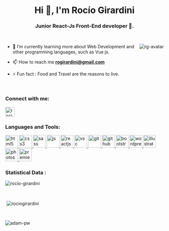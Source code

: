 <h1 align="center">Hi 👋, I'm Rocío Girardini</h1>
<h3 align="center"> Junior React-Js Front-End developer 🌟.</h3>

<br>

<p><img align="right" src="https://user-images.githubusercontent.com/94999063/183117672-a04e418d-9fe1-4cfa-a80c-b5eefe492f52.png" alt="rg-avatar" /></p>


- 🌱 I’m currently learning more about Web Development and other programming languages, such as Vue js.

- 📫 How to reach me **rogirardini@gmail.com**

- ⚡ Fun fact : Food and Travel are the reasons to live.

<br>

<h3 align="left">Connect with me:</h3>
<p align="left">
  <a href="https://www.linkedin.com/in/rocio-girardini/" target="blank"><img align="center"
      src="https://cdn-icons-png.flaticon.com/512/174/174857.png"
      alt="rocio girardini" height="30" width="30" /></a> 

<br>

<h3 align="left">Languages and Tools:</h3>
<p align="left"> <a href="https://www.w3.org/html/" target="_blank" rel="noreferrer"> <img
      src="https://cdn-icons-png.flaticon.com/512/919/919827.png"
      alt="html5" width="40" height="40" /> </a> <a href="https://www.w3schools.com/css/" target="_blank" rel="noreferrer"> <img
      src="https://cdn-icons-png.flaticon.com/512/919/919826.png"
      alt="css3" width="40" height="40" /> </a> </a> <a href="https://sass-lang.com/" target="_blank" rel="noreferrer"> <img
      src="https://cdn-icons-png.flaticon.com/512/5968/5968358.png"
      alt="sass" width="40" height="40" /> </a> <a href="https://developer.mozilla.org/en-US/docs/Web/JavaScript" target="_blank" rel="noreferrer"> <img
      src="https://cdn-icons-png.flaticon.com/512/919/919828.png"
      alt="js" width="40" height="40" /> </a> <a href="https://es.reactjs.org/" target="_blank" rel="noreferrer"> <img
      src="https://cdn-icons-png.flaticon.com/512/919/919851.png"
      alt="reactjs" width="40" height="40" /> </a> <a href="https://code.visualstudio.com/" target="_blank" rel="noreferrer"> <img
      src="https://cdn.icon-icons.com/icons2/2107/PNG/512/file_type_vscode_icon_130084.png"
      alt="vsc" width="40" height="40" /> </a><a href="https://git-scm.com/" target="_blank" rel="noreferrer"> <img
      src="https://upload.wikimedia.org/wikipedia/commons/thumb/3/3f/Git_icon.svg/768px-Git_icon.svg.png"
      alt="git" width="40" height="40" /> </a><a href="https://github.com/" target="_blank" rel="noreferrer"> <img
      src="https://cdn.icon-icons.com/icons2/1476/PNG/512/github_101792.png"
      alt="github" width="40" height="40" /> </a><a href="https://getbootstrap.com/" target="_blank" rel="noreferrer"> <img
      src="https://cdn-icons-png.flaticon.com/512/5968/5968672.png"
      alt="bootstrap" width="40" height="40" /> </a> <a href="https://wordpress.com/es/" target="_blank" rel="noreferrer"> <img
      src="https://cdn-icons-png.flaticon.com/512/174/174881.png"
      alt="wordpress" width="40" height="40" /> </a><a href="https://www.adobe.com/ar/products/illustrator.html" target="_blank" rel="noreferrer"> <img
      src="https://cdn-icons-png.flaticon.com/512/143/143670.png"
      alt="illustrator" width="40" height="40" /> </a><a href="https://www.adobe.com/ar/products/photoshop.html" target="_blank" rel="noreferrer"> <img
      src="https://cdn-icons-png.flaticon.com/512/552/552220.png"
      alt="photoshop" width="40" height="40" /> </a><a href="https://www.adobe.com/ar/products/premiere.html" target="_blank" rel="noreferrer"> <img
      src="https://cdn-icons-png.flaticon.com/512/552/552225.png"
      alt="premiere" width="40" height="40" /> </a>

<br>

<h3>Statistical Data :</h3>
<p><img align="center"
    src="https://github-readme-stats.vercel.app/api/top-langs?username=rociogirardini&show_icons=true&locale=en&bg_color=0d1117&text_color=ffffff&layout=compact"
    alt="rocio-girardini" 
    bg_color=#808080/></p>

<br>

<p>&nbsp;<img align="center" src="https://github-readme-stats.vercel.app/api?username=rociogirardini&show_icons=true&locale=en&bg_color=0d1117&text_color=ffffff&repo=convoychat"
    alt="rociogirardini" /></p>

<br>

<p><img align="center" src="https://github-readme-streak-stats.herokuapp.com/?user=Adam-pw&theme=dark&background=0d1117&date_format=M%20j%5B%2C%20Y%5D" alt="adam-pw" /></p>

<!-- <br>
<h3>Trophies :-</h3>
<p align="left"> <a href="https://github.com/ryo-ma/github-profile-trophy"><img
      src="https://github-profile-trophy.vercel.app/?username=adam-pw&bg_color=0d1117&text_color=ffffff" alt="adam-pw" /></a> </p> -->
      
<p align="left"> <a href="https://twitter.com/" target="blank"><img
      src="https://img.shields.io/twitter/follow/?logo=twitter&style=for-the-badge" alt="" /></a> </p>
